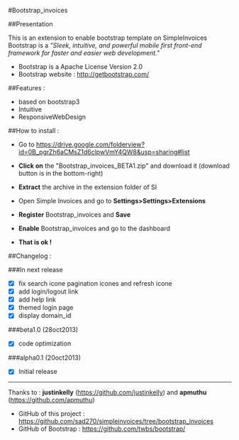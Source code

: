 #Bootstrap_invoices

##Presentation

This is an extension to enable bootstrap template on SimpleInvoices
Bootstrap is a *"Sleek, intuitive, and powerful mobile first front-end framework for faster and easier web development."*

* Bootstrap is a Apache License Version 2.0
* Bootstrap website : http://getbootstrap.com/

##Features :
* based on bootstrap3  
* Intuitive
* ResponsiveWebDesign  

##How to install :

* Go to https://drive.google.com/folderview?id=0B_pgrZh6aCMsZ1d6clpwVmY4QW8&usp=sharing#list

* **Click on** the "Bootstrap_invoices_BETA1.zip" and download it (download button is in the bottom-right)

* **Extract** the archive in the extension folder of SI

* Open Simple Invoices and go to **Settings>Settings>Extensions**

* **Register** Bootstrap_invoices and **Save**

* **Enable** Bootstrap_invoices and go to the dashboard 

* **That is ok !**


##Changelog :

###In next release
- [x] fix search icone pagination icones and refresh icone
- [x] add login/logout link
- [x] add help link
- [x] themed login page
- [x] display domain_id

###beta1.0 (28oct2013)
- [x] code optimization

###alpha0.1 (20oct2013)
- [x] Initial release

----------------------------------------------------------
Thanks to : **justinkelly** (https://github.com/justinkelly) and **apmuthu** (https://github.com/apmuthu)
 * GitHub of this project : https://github.com/sad270/simpleinvoices/tree/bootstrap_invoices
 * GitHub of Bootstrap : https://github.com/twbs/bootstrap/
